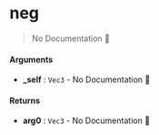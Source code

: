 # neg

> No Documentation 🚧

#### Arguments

- **\_self** : `Vec3` \- No Documentation 🚧

#### Returns

- **arg0** : `Vec3` \- No Documentation 🚧